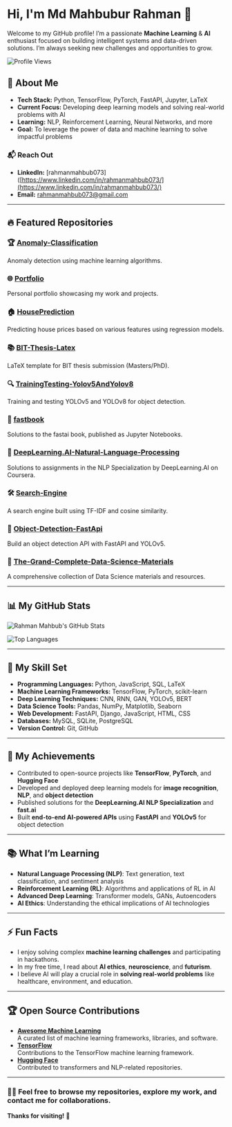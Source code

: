 # Hi, I'm Md Mahbubur Rahman 👋  
Welcome to my GitHub profile! I’m a passionate **Machine Learning** & **AI** enthusiast focused on building intelligent systems and data-driven solutions. I’m always seeking new challenges and opportunities to grow.

![Profile Views](https://komarev.com/ghpvc/?username=rahmanmahbub073&color=green&style=flat-square) 

## 🧠 About Me
- **Tech Stack:** Python, TensorFlow, PyTorch, FastAPI, Jupyter, LaTeX
- **Current Focus:** Developing deep learning models and solving real-world problems with AI  
- **Learning:** NLP, Reinforcement Learning, Neural Networks, and more  
- **Goal:** To leverage the power of data and machine learning to solve impactful problems

### 📬 Reach Out
- **LinkedIn:** [rahmanmahbub073]([https://www.linkedin.com/in/rahmanmahbub073/](https://www.linkedin.com/in/rahmanmahbub073/)  
- **Email:** rahmanmahbub073@gmail.com

---

## 🔥 Featured Repositories

### 🏆 **[Anomaly-Classification](https://github.com/rahmanmahbub073/Anomaly-Classification)**  
Anomaly detection using machine learning algorithms.  


### 🌐 **[Portfolio](https://github.com/rahmanmahbub073/portfolio)**  
Personal portfolio showcasing my work and projects.  


### 🏠 **[HousePrediction](https://github.com/rahmanmahbub073/HousePrediction)**  
Predicting house prices based on various features using regression models.  


### 📚 **[BIT-Thesis-Latex](https://github.com/rahmanmahbub073/BIT-Thesis-Latex)**  
LaTeX template for BIT thesis submission (Masters/PhD).  


### 🔍 **[TrainingTesting-Yolov5AndYolov8](https://github.com/rahmanmahbub073/TrainingTesting-Yolov5AndYolov8)**  
Training and testing YOLOv5 and YOLOv8 for object detection.  


### 📖 **[fastbook](https://github.com/rahmanmahbub073/fastbook)**  
Solutions to the fastai book, published as Jupyter Notebooks.  


### 🧠 **[DeepLearning.AI-Natural-Language-Processing](https://github.com/rahmanmahbub073/DeepLearning.AI-Natural-Language-Processing)**  
Solutions to assignments in the NLP Specialization by DeepLearning.AI on Coursera.  


### 🛠️ **[Search-Engine](https://github.com/rahmanmahbub073/Search-Engine)**  
A search engine built using TF-IDF and cosine similarity.  


### 🔬 **[Object-Detection-FastApi](https://github.com/rahmanmahbub073/Object-Detection-FastApi)**  
Build an object detection API with FastAPI and YOLOv5.  

### 📑 **[The-Grand-Complete-Data-Science-Materials](https://github.com/rahmanmahbub073/The-Grand-Complete-Data-Science-Materials)**  
A comprehensive collection of Data Science materials and resources.  

---

## 📊 My GitHub Stats

![Rahman Mahbub's GitHub Stats](https://github-readme-stats.vercel.app/api?username=rahmanmahbub073&show_icons=true&count_private=true&hide_title=true&theme=radical)

![Top Languages](https://github-readme-stats.vercel.app/api/top-langs/?username=rahmanmahbub073&theme=radical&hide_title=true&layout=compact)

---

## 💼 My Skill Set

- **Programming Languages:** Python, JavaScript, SQL, LaTeX  
- **Machine Learning Frameworks:** TensorFlow, PyTorch, scikit-learn  
- **Deep Learning Techniques:** CNN, RNN, GAN, YOLOv5, BERT  
- **Data Science Tools:** Pandas, NumPy, Matplotlib, Seaborn  
- **Web Development:** FastAPI, Django, JavaScript, HTML, CSS  
- **Databases:** MySQL, SQLite, PostgreSQL  
- **Version Control:** Git, GitHub

---

## 🏅 My Achievements

- Contributed to open-source projects like **TensorFlow**, **PyTorch**, and **Hugging Face**  
- Developed and deployed deep learning models for **image recognition**, **NLP**, and **object detection**  
- Published solutions for the **DeepLearning.AI NLP Specialization** and **fast.ai**  
- Built **end-to-end AI-powered APIs** using **FastAPI** and **YOLOv5** for object detection  

---

## 📚 What I’m Learning

- **Natural Language Processing (NLP)**: Text generation, text classification, and sentiment analysis  
- **Reinforcement Learning (RL)**: Algorithms and applications of RL in AI  
- **Advanced Deep Learning**: Transformer models, GANs, Autoencoders  
- **AI Ethics**: Understanding the ethical implications of AI technologies

---

## ⚡ Fun Facts

- I enjoy solving complex **machine learning challenges** and participating in hackathons.  
- In my free time, I read about **AI ethics**, **neuroscience**, and **futurism**.  
- I believe AI will play a crucial role in **solving real-world problems** like healthcare, environment, and education.

---

## 🏆 Open Source Contributions

- **[Awesome Machine Learning](https://github.com/josephmisiti/awesome-machine-learning)**  
A curated list of machine learning frameworks, libraries, and software.  
- **[TensorFlow](https://github.com/tensorflow/tensorflow)**  
Contributions to the TensorFlow machine learning framework.  
- **[Hugging Face](https://github.com/huggingface/transformers)**  
Contributed to transformers and NLP-related repositories.

---

### 👨‍💻 Feel free to browse my repositories, explore my work, and contact me for collaborations.  
**Thanks for visiting!** 🚀
